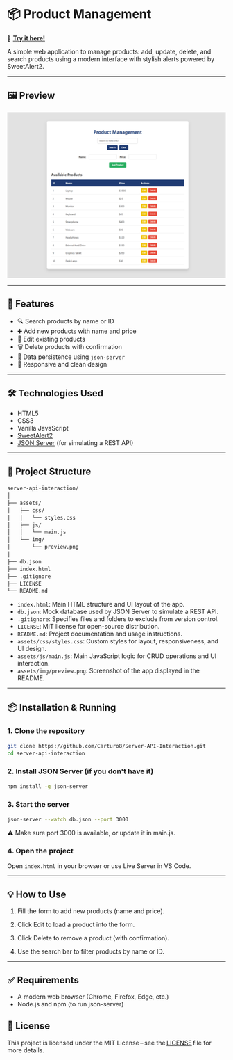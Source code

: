 # 📦 Product Management

🔗 **[Try it here!](https://carturo8.github.io/Server-API-Interaction/)**

A simple web application to manage products: add, update, delete, and search products using a modern interface with stylish alerts powered by SweetAlert2.

---

## 🖼️ Preview

![App Screenshot](assets/img/preview.png)  

---

## 🚀 Features

- 🔍 Search products by name or ID
- ➕ Add new products with name and price
- 📝 Edit existing products
- 🗑️ Delete products with confirmation
- 💾 Data persistence using `json-server`
- 🎨 Responsive and clean design

---

## 🛠️ Technologies Used

- HTML5
- CSS3
- Vanilla JavaScript
- [SweetAlert2](https://sweetalert2.github.io/)
- [JSON Server](https://github.com/typicode/json-server) (for simulating a REST API)

---

## 📁 Project Structure

```bash
server-api-interaction/
│
├── assets/
│   ├── css/
│   │   └── styles.css
│   ├── js/
│   │   └── main.js
│   └── img/
│       └── preview.png
│
├── db.json
├── index.html
├── .gitignore
├── LICENSE
└── README.md
```

- `index.html`: Main HTML structure and UI layout of the app.
- `db.json`: Mock database used by JSON Server to simulate a REST API.
- `.gitignore`: Specifies files and folders to exclude from version control.
- `LICENSE`: MIT license for open-source distribution.
- `README.md`: Project documentation and usage instructions.
- `assets/css/styles.css`: Custom styles for layout, responsiveness, and UI design.
- `assets/js/main.js`: Main JavaScript logic for CRUD operations and UI interaction.
- `assets/img/preview.png`: Screenshot of the app displayed in the README.

---

## 📦 Installation & Running

### 1. Clone the repository

```bash
git clone https://github.com/Carturo8/Server-API-Interaction.git
cd server-api-interaction
```

### 2. Install JSON Server (if you don't have it)

```bash
npm install -g json-server
```

### 3. Start the server

```bash
json-server --watch db.json --port 3000
```
⚠️ Make sure port 3000 is available, or update it in main.js.

### 4. Open the project

Open `index.html` in your browser or use Live Server in VS Code.

---

## 💡 How to Use

1. Fill the form to add new products (name and price).

2. Click Edit to load a product into the form.

3. Click Delete to remove a product (with confirmation).

4. Use the search bar to filter products by name or ID.

--- 

## ✅ Requirements

- A modern web browser (Chrome, Firefox, Edge, etc.)
- Node.js and npm (to run json-server)

## 📄 License

This project is licensed under the MIT License – see the [LICENSE](https://github.com/Carturo8/Server-API-Interaction/blob/main/LICENSE) file for more details.
